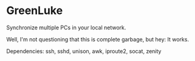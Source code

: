 # GreenLuke
Synchronize multiple PCs in your local network.

Well, I'm not questioning that this is complete garbage, but hey: It works.

Dependencies: ssh, sshd, unison, awk, iproute2, socat, zenity
